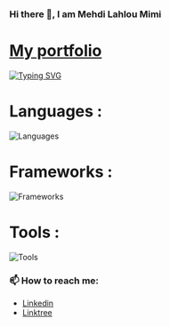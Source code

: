 
### Hi there 👋, I am Mehdi Lahlou Mimi


<h1 align="left"><a href="https://mehdilahloumimi.netlify.app/">My portfolio</a></h1>


[![Typing SVG](https://readme-typing-svg.demolab.com/?lines=Software+Engineering+Student;Cloud+Engineering+Student;Self+thaught+Game+Developer;AI+\+Data+Passionate;Entrepreneurship+Passionate)](https://git.io/typing-svg)
  
  
<h1 align="left">Languages :</h3>

![Languages](https://skillicons.dev/icons?i=python,html,css,javascript,cs,c,cpp,lua,ruby,go,rust,php,java,dart,bash&perline=7)

<h1 align="left">Frameworks :</h3>

![Frameworks](https://skillicons.dev/icons?i=flutter,nodejs,bootstrap,react,flask,django,jquery,sass,tensorflow,selenium,redux,express,angular,tailwind&perline=7)


<h1 align="left">Tools :</h3>

![Tools](https://skillicons.dev/icons?i=unity,godot,figma,ai,aws,azure,arduino,git,wordpress,matlab,r,heroku,latex,linux,vim&perline=7)

### 📫 How to reach me:
* <a href="https://www.linkedin.com/in/mehdi-lahlou-mimi-893b91245/">Linkedin</a>  
* <a href="https://linktr.ee/mehdilahloumimi">Linktree</a>
